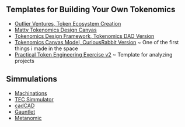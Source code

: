 ## Templates for Building Your Own Tokenomics

- [Outlier Ventures, Token Ecosystem Creation](https://outlierventures.io/wp-content/uploads/2021/06/Token-Ecosystem-Creation-Outlier-Ventures-PDF.pdf)
- [Matty Tokenomics Design Canvas](https://linktr.ee/tokenomics)
- [Tokenomics Design Framework, Tokenomics DAO Version](https://www.figma.com/community/file/1146029367992730229)
- [Tokenomics Canvas Model, CuriousRabbit Version](https://www.figma.com/community/file/1164579003429105909) ~ One of the first things i made in the space
- [Practical Token Engineering Exercise v2](https://www.figma.com/community/file/1166536964788706951) ~ Template for analyzing projects

## Simmulations

- [Machinations](https://machinations.io/)
- [TEC Simmulator](https://config.tecommons.org/config/1)
- [cadCAD](https://cadcad.org/)
- [Gauntlet](https://gauntlet.network/)
- [Metanomic](https://www.metanomic.net/)


